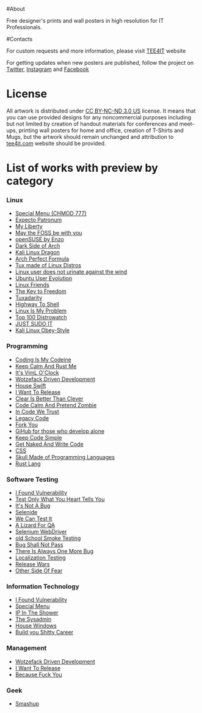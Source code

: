 #About

Free designer's prints and wall posters in high resolution for IT Professionals.

#Contacts

For custom requests and more information, please visit [TEE4IT](HTTPS://TEE4IT.COM) website

For getting updates when new posters are published, follow the project on [Twitter](https://twitter.com/tee4it), [Instagram](https://www.instagram.com/tee4it/) and [Facebook](https://www.facebook.com/Tee4it-187646978350800/)

# License

All artwork is distributed under [CC BY-NC-ND 3.0 US](https://creativecommons.org/licenses/by-nc-nd/3.0/us/) license. It means that you can use provided designs for any noncommercial purposes including but not limited by creation of handout materials for conferences and meet-ups, printing wall posters for home and office, creation of T-Shirts and Mugs, but the artwork should remain unchanged and attribution to [tee4it.com](https://tee4it.com) website should be provided.

# List of works with preview by category

### Linux
- [Special Menu (CHMOD 777)](https://tee4it.com/linux/chmod-777/) 
- [Expecto Patronum](https://tee4it.com/linux/expecto-patronum/)
- [My Liberty](https://tee4it.com/linux/my-liberty/)
- [May the FOSS be with you](https://tee4it.com/linux/may-the-foss-be-with-you/)
- [openSUSE by Enzo](https://tee4it.com/linux/opensuse/)
- [Dark Side of Arch](https://tee4it.com/linux/dark-side-of-arch/)
- [Kali Linux Dragon](https://tee4it.com/linux/kali-linux/)
- [Arch Perfect Formula](https://tee4it.com/linux/arch-linux-formula/)
- [Tux made of Linux Distros](https://tee4it.com/linux/tux-made-of-linux-distros/)
- [Linux user does not urinate against the wind](https://tee4it.com/linux/linux-usufructuarius-non-contraventum-mingit/)
- [Ubuntu User Evolution](https://tee4it.com/linux/ubuntu-user-evolution/)
- [Linux Friends](https://tee4it.com/linux/linux-friends/)
- [The Key to Freedom](https://tee4it.com/linux/linux-is-the-key-to-freedom/)
- [Tuxadarity](https://tee4it.com/linux/tuxadarity/)
- [Highway To Shell](https://tee4it.com/linux/highway-to-shell/)
- [Linux Is My Problem](https://tee4it.com/linux/linux-is-my-problem/)
- [Top 100 Distrowatch](https://tee4it.com/linux/distrowatch-top-100-linux-distros/)
- [JUST SUDO IT](https://tee4it.com/linux/linux-just-sudo-it/)
- [Kali Linux Obey-Style](https://tee4it.com/linux/kali-linux-obey-style/)

### Programming
- [Coding Is My Codeine](https://tee4it.com/software-development/coding-is-my-codeine/)
- [Keep Calm And Rust Me](https://tee4it.com/software-development/keep-calm-and-rust-me/)
- [It's VimL O'Clock](https://tee4it.com/software-development/viml/)
- [Wotzefack Driven Development](https://tee4it.com/software-development/wotzefack-driven-development/)
- [House Swift](https://tee4it.com/software-development/house-swift/)
- [I Want To Release](https://tee4it.com/software-development/i-want-to-release/)
- [Clear Is Better Than Clever](https://tee4it.com/software-development/clear-is-better-than-clever/)
- [Code Calm And Pretend Zombie](https://tee4it.com/software-development/code-calm-and-pretend-zombie/)
- [In Code We Trust](https://tee4it.com/software-development/in-code-we-trust/)
- [Legacy Code](https://tee4it.com/software-development/legacy-code/)
- [Fork You](https://tee4it.com/software-development/fork-you/)
- [GiHub for those who develop alone](https://tee4it.com/software-development/github-for-those-who-develop-alone/)
- [Keep Code Simple](https://tee4it.com/software-development/simply-keep-code-simple/)
- [Get Naked And Write Code](https://tee4it.com/software-development/get-naked-and-write-code/)
- [CSS](https://tee4it.com/software-development/css/)
- [Skull Made of Programming Languages](https://tee4it.com/software-development/skull-made-of-programming-languages/)
- [Rust Lang](https://tee4it.com/software-development/rust-programming/)

### Software Testing
- [I Found Vulnerability](https://tee4it.com/software-testing/i-found-vulnerability/)
- [Test Only What You Heart Tells You](https://tee4it.com/software-testing/test-with-your-heart/)
- [It's Not A Bug](https://tee4it.com/software-testing/its-not-a-bug/)
- [Selenide](https://tee4it.com/software-testing/selenide/)
- [We Can Test It](https://tee4it.com/software-testing/we-can-test-it/)
- [A Lizard For QA](https://tee4it.com/software-testing/sfdeljknesv-beers-for-qa-engineer/)
- [Selenium WebDriver](https://tee4it.com/software-testing/selenium-webdriver/)
- [old School Smoke Testing](https://tee4it.com/software-testing/old-school-smoke-testing/)
- [Bug Shall Not Pass](https://tee4it.com/software-testing/bug-shall-not-pass/)
- [There Is Always One More Bug](https://tee4it.com/software-testing/there-is-always-one-more-bug/)
- [Localization Testing](https://tee4it.com/software-testing/keep-calm-and-test-localization/)
- [Release Wars](https://tee4it.com/software-testing/release-wars/)
- [Other Side Of Fear](https://tee4it.com/software-testing/most-critical-bugs-are-on-the-other-side-of-fear/)

### Information Technology
- [I Found Vulnerability](https://tee4it.com/software-testing/i-found-vulnerability/)
- [Special Menu](https://tee4it.com/linux/chmod-777/)
- [IP In The Shower](https://tee4it.com/information-technology/ip-in-the-shower/)
- [The Sysadmin](https://tee4it.com/information-technology/the-sysadmin/)
- [House Windows](https://tee4it.com/information-technology/house-windows/)
- [Build you Shitty Career](https://tee4it.com/information-technology/build-your-shitty-career/)

### Management
- [Wotzefack Driven Development](https://tee4it.com/category/project-management/)
- [I Want To Release](https://tee4it.com/software-development/i-want-to-release/)
- [Because Fuck You](https://tee4it.com/project-management/because-fuck-you-thats-why/)

### Geek
- [Smashup](https://tee4it.com/geek/modern-emotions/)
